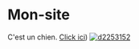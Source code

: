 # Mon-site
C'est un chien.
[Click ici](https://fr.wikipedia.org/wiki/Chien))
[![d2253152](https://github.com/user-attachments/assets/7ce63cf7-f618-4255-9868-c8a4ac0f3814)](https://fr.wikipedia.org/wiki/Chien)
